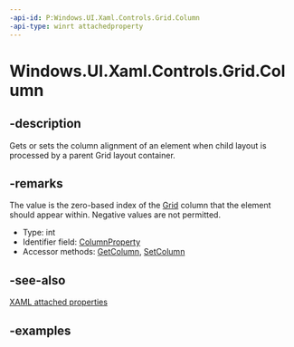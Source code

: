 ```yaml
---
-api-id: P:Windows.UI.Xaml.Controls.Grid.Column
-api-type: winrt attachedproperty
---
```


# Windows.UI.Xaml.Controls.Grid.Column

<!--
see GetColumn, and SetColumn
-->

## -description

Gets or sets the column alignment of an element when child layout is processed by a parent Grid layout container.

## -remarks

The value is the zero-based index of the [Grid](grid.md) column that the element should appear within. Negative values are not permitted.

<ul><li>Type: int</li><li>Identifier field: <a href="/uwp/api/windows.ui.xaml.controls.grid.columnproperty">ColumnProperty</a></li><li>Accessor methods: <a href="/uwp/api/windows.ui.xaml.controls.grid.getcolumn">GetColumn</a>, <a href="/uwp/api/windows.ui.xaml.controls.grid.setcolumn">SetColumn</a></li></ul>

## -see-also

[XAML attached properties](/windows/uwp/xaml-platform/attached-properties-overview)

## -examples
